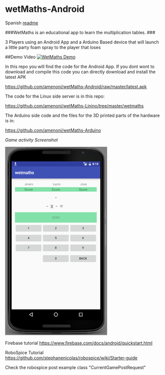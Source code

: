 # wetMaths-Android

Spanish [readme](https://github.com/amenoni/wetMaths-Android/blob/master/README_ES.md) 

###WetMaths is an educational app to learn the multiplication tables. ###

3 Players using an Android App and a Arduino Based device that will launch a little party foam spray to the player that loses

##Demo Video
[![WetMaths Demo](https://img.youtube.com/vi/A47k1j1MHRI/0.jpg)](https://www.youtube.com/watch?v=A47k1j1MHRI)

In this repo you will find the code for the Android App.
If you dont wont to download and compile this code you can directly download and install the latest APK

https://github.com/amenoni/wetMaths-Android/raw/master/latest.apk

The code for the Linux side server is in this repo:

https://github.com/amenoni/wetMaths-Linino/tree/master/wetmaths

The Arduino side code and the files for the 3D printed parts of the hardware is in:

https://github.com/amenoni/wetMaths-Arduino

*Game activity Screenshot*

![alt tag](https://github.com/amenoni/wetMaths-Android/blob/master/screenshot_en.png)


Firebase tutorial
https://www.firebase.com/docs/android/quickstart.html

RoboSpice Tutorial
https://github.com/stephanenicolas/robospice/wiki/Starter-guide

Check the robospice post example class "CurrentGamePostRequest"
